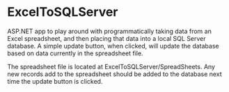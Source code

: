 # ExcelToSQLServer
ASP.NET app to play around with programmatically taking data from an Excel spreadsheet, 
and then placing that data into a local SQL Server database. A simple update button, when clicked, 
will update the database based on data currently in the spreadsheet file.

The spreadsheet file is located at ExcelToSQLServer/SpreadSheets. Any new records add to the spreadsheet
should be added to the database next time the update button is clicked. 
